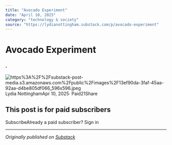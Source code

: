 ```yaml
---
title: "Avocado Experiment"
date: "April 10, 2025"
category: "technology & society"
source: "https://lydianottingham.substack.com/p/avocado-experiment"
---
```


# Avocado Experiment
### .
![https%3A%2F%2Fsubstack-post-media.s3.amazonaws.com%2Fpublic%2Fimages%2F13ef90da-3faf-45aa-92aa-d4be805df066_596x596.jpeg](images/https%3A%2F%2Fsubstack-post-media.s3.amazonaws.com%2Fpublic%2Fimages%2F13ef90da-3faf-45aa-92aa-d4be805df066_596x596.jpeg)Lydia NottinghamApr 10, 2025∙ Paid21Share

## This post is for paid subscribers
SubscribeAlready a paid subscriber? Sign in

---

*Originally published on [Substack](https://lydianottingham.substack.com/p/avocado-experiment)*